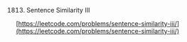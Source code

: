 1813. Sentence Similarity III

[https://leetcode.com/problems/sentence-similarity-iii/](https://leetcode.com/problems/sentence-similarity-iii/)
